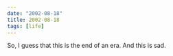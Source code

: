 ```yaml
---
date: "2002-08-18"
title: 2002-08-18
tags: [life]
---
```

So, I guess that this is the end of an era. And this is sad.


